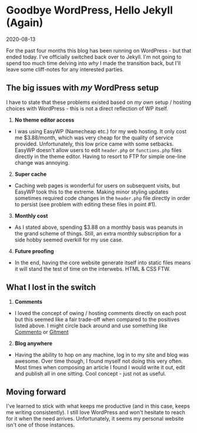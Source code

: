 # Goodbye WordPress, Hello Jekyll (Again)

2020-08-13

For the past four months this blog has been running on WordPress - but that ended today. I've officially switched back over to Jekyll. I'm not going to spend too much time delving into *why* I made the transition back, but I'll leave some cliff-notes for any interested parties.

## The big issues with *my* WordPress setup

I have to state that these problems existed based on *my own* setup / hosting choices with WordPress - this is not a direct reflection of WP itself.

1. **No theme editor access**
  - I was using EasyWP (Namecheap etc.) for my web hosting. It only cost me $3.88/month, which was very cheap for the quality of service provided. Unfortunately, this low price came with some setbacks. EasyWP doesn't allow users to edit `header.php` or `functions.php` files directly in the theme editor. Having to resort to FTP for simple one-line change was annoying.
2. **Super cache**
  - Caching web pages is wonderful for users on subsequent visits, but EasyWP took this to the extreme. Making minor styling updates sometimes required code changes in the `header.php` file directly in order to persist (see problem with editing these files in point #1).
3. **Monthly cost**
  - As I stated above, spending $3.88 on a monthly basis was peanuts in the grand scheme of things. Still, an extra monthly subscription for a side hobby seemed overkill for my use case.
4. **Future proofing**
  - In the end, having the core website generate itself into static files means it will stand the test of time on the interwebs. HTML & CSS FTW.

## What I lost in the switch

1. **Comments**
  - I loved the concept of owing / hosting comments directly on each post but this seemed like a fair trade-off when compared to the positives listed above. I might circle back around and use something like [Commento](https://commento.io/) or [Gitment](https://github.com/imsun/gitment)
2. **Blog anywhere**
  - Having the ability to hop on any machine, log in to my site and blog was awesome. Over time though, I found myself not doing this very often. Most times when composing an article I found I would write it out, edit and publish all in one sitting. Cool concept - just not as useful.

## Moving forward

I've learned to stick with what keeps me productive (and in this case, keeps me writing consistently). I still love WordPress and won't hesitate to reach for it when the need arrives. Unfortunately, it seems my personal website isn't one of those instances.
